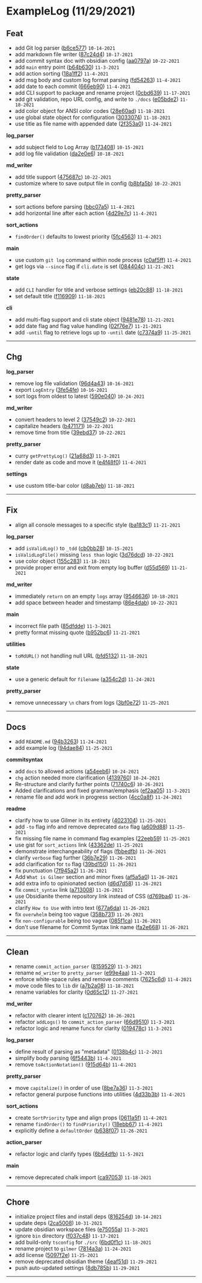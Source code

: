 # ExampleLog (11/29/2021)

## Feat
* add Git log parser ([b6ce577](https://github.com/Jaeiya/gilmer/commit/b6ce577)) `10-14-2021`
* add markdown file writer ([87c24d4](https://github.com/Jaeiya/gilmer/commit/87c24d4)) `10-17-2021`
* add commit syntax doc with obsidian config ([aa0797a](https://github.com/Jaeiya/gilmer/commit/aa0797a)) `10-22-2021`
* add `main` entry point ([b64b630](https://github.com/Jaeiya/gilmer/commit/b64b630)) `11-3-2021`
* add action sorting ([18a1ff2](https://github.com/Jaeiya/gilmer/commit/18a1ff2)) `11-4-2021`
* add msg body and custom log format parsing ([fd54263](https://github.com/Jaeiya/gilmer/commit/fd54263)) `11-4-2021`
* add date to each commit ([666eb90](https://github.com/Jaeiya/gilmer/commit/666eb90)) `11-4-2021`
* add CLI support to package and rename project ([0cbd639](https://github.com/Jaeiya/gilmer/commit/0cbd639)) `11-17-2021`
* add git validation, repo URL config, and write to `./docs` ([e05bde2](https://github.com/Jaeiya/gilmer/commit/e05bde2)) `11-18-2021`
* add color object for ANSI color codes ([28e60ad](https://github.com/Jaeiya/gilmer/commit/28e60ad)) `11-18-2021`
* use global state object for configuration ([3033074](https://github.com/Jaeiya/gilmer/commit/3033074)) `11-18-2021`
* use title as file name with appended date ([2f353a0](https://github.com/Jaeiya/gilmer/commit/2f353a0)) `11-24-2021`

**log_parser**
* add subject field to Log Array ([b173408](https://github.com/Jaeiya/gilmer/commit/b173408)) `10-15-2021`
* add log file validation ([da2e0e6](https://github.com/Jaeiya/gilmer/commit/da2e0e6)) `10-18-2021`

**md_writer**
* add title support ([475687c](https://github.com/Jaeiya/gilmer/commit/475687c)) `10-22-2021`
* customize where to save output file in config ([b8bfa5b](https://github.com/Jaeiya/gilmer/commit/b8bfa5b)) `10-22-2021`

**pretty_parser**
* sort actions before parsing ([bbc07a5](https://github.com/Jaeiya/gilmer/commit/bbc07a5)) `11-4-2021`
* add horizontal line after each action ([4d29e7c](https://github.com/Jaeiya/gilmer/commit/4d29e7c)) `11-4-2021`

**sort_actions**
* `findOrder()` defaults to lowest priority ([5fc4563](https://github.com/Jaeiya/gilmer/commit/5fc4563)) `11-4-2021`

**main**
* use custom `git log` command within node process ([c0af5ff](https://github.com/Jaeiya/gilmer/commit/c0af5ff)) `11-4-2021`
* get logs via `--since` flag if `cli.date` is set ([084404c](https://github.com/Jaeiya/gilmer/commit/084404c)) `11-21-2021`

**state**
* add `CLI` handler for title and verbose settings ([eb20c88](https://github.com/Jaeiya/gilmer/commit/eb20c88)) `11-18-2021`
* set default title ([f116909](https://github.com/Jaeiya/gilmer/commit/f116909)) `11-18-2021`

**cli**
* add multi-flag support and cli state object ([9481e78](https://github.com/Jaeiya/gilmer/commit/9481e78)) `11-21-2021`
* add date flag and flag value handling ([02f76e7](https://github.com/Jaeiya/gilmer/commit/02f76e7)) `11-21-2021`
* add `-until` flag to retrieve logs up to `-until` date ([c7374a9](https://github.com/Jaeiya/gilmer/commit/c7374a9)) `11-25-2021`

---

## Chg

**log_parser**
* remove log file validation ([96d4a43](https://github.com/Jaeiya/gilmer/commit/96d4a43)) `10-16-2021`
* export `LogEntry` ([3fe54fe](https://github.com/Jaeiya/gilmer/commit/3fe54fe)) `10-16-2021`
* sort logs from oldest to latest ([590e040](https://github.com/Jaeiya/gilmer/commit/590e040)) `10-24-2021`

**md_writer**
* convert headers to level 2 ([37549c2](https://github.com/Jaeiya/gilmer/commit/37549c2)) `10-22-2021`
* capitalize headers ([b471171](https://github.com/Jaeiya/gilmer/commit/b471171)) `10-22-2021`
* remove time from title ([39ebd37](https://github.com/Jaeiya/gilmer/commit/39ebd37)) `10-22-2021`

**pretty_parser**
* curry `getPrettyLog()` ([21a68d3](https://github.com/Jaeiya/gilmer/commit/21a68d3)) `11-3-2021`
* render date as code and move it ([e4f48f0](https://github.com/Jaeiya/gilmer/commit/e4f48f0)) `11-4-2021`

**settings**
* use custom title-bar color ([d8ab7eb](https://github.com/Jaeiya/gilmer/commit/d8ab7eb)) `11-18-2021`

---

## Fix
* align all console messages to a specific style ([ba183c1](https://github.com/Jaeiya/gilmer/commit/ba183c1)) `11-21-2021`

**log_parser**
* add `isValidLog()` to `_tdd` ([cb0bb28](https://github.com/Jaeiya/gilmer/commit/cb0bb28)) `10-15-2021`
* `isValidLogFile()` missing `less than` logic ([3d76dcd](https://github.com/Jaeiya/gilmer/commit/3d76dcd)) `10-22-2021`
* use color object ([155c283](https://github.com/Jaeiya/gilmer/commit/155c283)) `11-18-2021`
* provide proper error and exit from empty log buffer ([d55d569](https://github.com/Jaeiya/gilmer/commit/d55d569)) `11-21-2021`

**md_writer**
* immediately `return` on an empty `logs` array ([9546636](https://github.com/Jaeiya/gilmer/commit/9546636)) `10-18-2021`
* add space between header and timestamp ([86e4dab](https://github.com/Jaeiya/gilmer/commit/86e4dab)) `10-22-2021`

**main**
* incorrect file path ([85dfdde](https://github.com/Jaeiya/gilmer/commit/85dfdde)) `11-3-2021`
* pretty format missing quote ([b952bc6](https://github.com/Jaeiya/gilmer/commit/b952bc6)) `11-21-2021`

**utilities**
* `toMdURL()` not handling null URL ([bfd5132](https://github.com/Jaeiya/gilmer/commit/bfd5132)) `11-18-2021`

**state**
* use a generic default for `filename` ([a354c2d](https://github.com/Jaeiya/gilmer/commit/a354c2d)) `11-24-2021`

**pretty_parser**
* remove unnecessary `\n` chars from logs ([3bf0e72](https://github.com/Jaeiya/gilmer/commit/3bf0e72)) `11-25-2021`

---

## Docs
* add `README.md` ([94b3263](https://github.com/Jaeiya/gilmer/commit/94b3263)) `11-24-2021`
* add example log ([94dae84](https://github.com/Jaeiya/gilmer/commit/94dae84)) `11-25-2021`

**commitsyntax**
* add `docs` to allowed actions ([a54eeb6](https://github.com/Jaeiya/gilmer/commit/a54eeb6)) `10-24-2021`
* `chg` action needed more clarification ([4139760](https://github.com/Jaeiya/gilmer/commit/4139760)) `10-24-2021`
* Re-structure and clarify further points ([71740c6](https://github.com/Jaeiya/gilmer/commit/71740c6)) `10-26-2021`
* Added clarifications and fixed grammar/emphasis ([ef2aa05](https://github.com/Jaeiya/gilmer/commit/ef2aa05)) `11-3-2021`
* rename file and add work in progress section ([4cc0a8f](https://github.com/Jaeiya/gilmer/commit/4cc0a8f)) `11-24-2021`

**readme**
* clarify how to use Gilmer in its entirety ([4023104](https://github.com/Jaeiya/gilmer/commit/4023104)) `11-25-2021`
* add `-to` flag info and remove deprecated `date` flag ([a609d88](https://github.com/Jaeiya/gilmer/commit/a609d88)) `11-25-2021`
* fix missing file name in command flag examples ([22eeb59](https://github.com/Jaeiya/gilmer/commit/22eeb59)) `11-25-2021`
* use gist for `sort_actions` link ([43362de](https://github.com/Jaeiya/gilmer/commit/43362de)) `11-25-2021`
* demonstrate interchangeability of flags ([fbbedfb](https://github.com/Jaeiya/gilmer/commit/fbbedfb)) `11-26-2021`
* clarify `verbose` flag further ([36b7e29](https://github.com/Jaeiya/gilmer/commit/36b7e29)) `11-26-2021`
* add clarification for `to` flag ([39bd150](https://github.com/Jaeiya/gilmer/commit/39bd150)) `11-26-2021`
* fix punctuation ([7f945a2](https://github.com/Jaeiya/gilmer/commit/7f945a2)) `11-26-2021`
* Add `What is Gilmer` section and minor fixes ([af5a5a0](https://github.com/Jaeiya/gilmer/commit/af5a5a0)) `11-26-2021`
* add extra info to opinionated section ([d6d7d58](https://github.com/Jaeiya/gilmer/commit/d6d7d58)) `11-26-2021`
* fix `commit_syntax` link ([a713008](https://github.com/Jaeiya/gilmer/commit/a713008)) `11-26-2021`
* use Obsidianite theme repository link instead of CSS ([d769ba4](https://github.com/Jaeiya/gilmer/commit/d769ba4)) `11-26-2021`
* clarify `How to Use` with intro text ([677a6da](https://github.com/Jaeiya/gilmer/commit/677a6da)) `11-26-2021`
* fix `overwhelm` being too vague ([358b731](https://github.com/Jaeiya/gilmer/commit/358b731)) `11-26-2021`
* fix `non-configurable` being too vague ([085f1ca](https://github.com/Jaeiya/gilmer/commit/085f1ca)) `11-26-2021`
* don't use filename for Commit Syntax link name ([fa2e668](https://github.com/Jaeiya/gilmer/commit/fa2e668)) `11-26-2021`

---

## Clean
* rename `commit_action_parser` ([8159529](https://github.com/Jaeiya/gilmer/commit/8159529)) `11-3-2021`
* rename `md_writer` to `pretty_parser` ([e99e4aa](https://github.com/Jaeiya/gilmer/commit/e99e4aa)) `11-3-2021`
* enforce white-space rules and remove comments ([7625c6d](https://github.com/Jaeiya/gilmer/commit/7625c6d)) `11-4-2021`
* move code files to `lib` dir ([a7b2a08](https://github.com/Jaeiya/gilmer/commit/a7b2a08)) `11-18-2021`
* rename variables for clarity ([0d65c12](https://github.com/Jaeiya/gilmer/commit/0d65c12)) `11-27-2021`

**md_writer**
* refactor with clearer intent ([c170762](https://github.com/Jaeiya/gilmer/commit/c170762)) `10-26-2021`
* refactor `addLogs()` to `commit_action_parser` ([66d9510](https://github.com/Jaeiya/gilmer/commit/66d9510)) `11-3-2021`
* refactor logic and rename funcs for clarity ([019478c](https://github.com/Jaeiya/gilmer/commit/019478c)) `11-3-2021`

**log_parser**
* define result of parsing as "metadata" ([0138b4c](https://github.com/Jaeiya/gilmer/commit/0138b4c)) `11-2-2021`
* simplify body parsing ([6f5443b](https://github.com/Jaeiya/gilmer/commit/6f5443b)) `11-4-2021`
* remove `toActionNotation()` ([915d64b](https://github.com/Jaeiya/gilmer/commit/915d64b)) `11-4-2021`

**pretty_parser**
* move `capitalize()` in order of use ([8be7a36](https://github.com/Jaeiya/gilmer/commit/8be7a36)) `11-3-2021`
* refactor general purpose functions into utilities ([4d33b3b](https://github.com/Jaeiya/gilmer/commit/4d33b3b)) `11-4-2021`

**sort_actions**
* create `SortPriority` type and align props ([0611a5f](https://github.com/Jaeiya/gilmer/commit/0611a5f)) `11-4-2021`
* rename `findOrder()` to `findPriority()` ([18ebb67](https://github.com/Jaeiya/gilmer/commit/18ebb67)) `11-4-2021`
* explicitly define a `defaultOrder` ([b638f07](https://github.com/Jaeiya/gilmer/commit/b638f07)) `11-26-2021`

**action_parser**
* refactor logic and clarify types ([6b64dfb](https://github.com/Jaeiya/gilmer/commit/6b64dfb)) `11-5-2021`

**main**
* remove deprecated chalk import ([ca97053](https://github.com/Jaeiya/gilmer/commit/ca97053)) `11-18-2021`

---

## Chore
* initialize project files and install deps ([816254d](https://github.com/Jaeiya/gilmer/commit/816254d)) `10-14-2021`
* update deps ([2ca5008](https://github.com/Jaeiya/gilmer/commit/2ca5008)) `10-31-2021`
* update obsidian workspace files ([e75055a](https://github.com/Jaeiya/gilmer/commit/e75055a)) `11-3-2021`
* ignore `bin` directory ([f037c48](https://github.com/Jaeiya/gilmer/commit/f037c48)) `11-17-2021`
* add build-only `tsconfig` for `./src` ([6bd0f1c](https://github.com/Jaeiya/gilmer/commit/6bd0f1c)) `11-18-2021`
* rename project to `gilmer` ([7814a3a](https://github.com/Jaeiya/gilmer/commit/7814a3a)) `11-24-2021`
* add license ([5097f2e](https://github.com/Jaeiya/gilmer/commit/5097f2e)) `11-25-2021`
* remove deprecated obsidian theme ([4eaf51d](https://github.com/Jaeiya/gilmer/commit/4eaf51d)) `11-29-2021`
* push auto-updated settings ([8db785b](https://github.com/Jaeiya/gilmer/commit/8db785b)) `11-29-2021`

---

